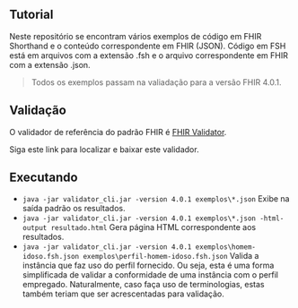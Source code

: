 ## Tutorial

Neste repositório se encontram vários exemplos
de código em FHIR Shorthand e o conteúdo correspondente
em FHIR (JSON). Código em FSH está em arquivos com a extensão .fsh e o
arquivo correspondente em FHIR com a extensão .json.

> Todos os exemplos passam na valiadação para a versão FHIR 4.0.1.

## Validação

O validador de referência do padrão FHIR é [FHIR Validator](https://confluence.hl7.org/display/FHIR/Using+the+FHIR+Validator#UsingtheFHIRValidator-ValidatingReferences).

Siga este link para localizar e baixar este validador.

## Executando

- `java -jar validator_cli.jar -version 4.0.1 exemplos\*.json` Exibe na saída padrão os resultados.
- `java -jar validator_cli.jar -version 4.0.1 exemplos\*.json -html-output resultado.html` Gera página HTML correspondente aos resultados.
- `java -jar validator_cli.jar -version 4.0.1 exemplos\homem-idoso.fsh.json exemplos\perfil-homem-idoso.fsh.json` Valida a instância que faz uso do perfil fornecido. Ou seja, esta é uma forma simplificada de validar a conformidade de uma instância com o perfil empregado. Naturalmente, caso faça uso de terminologias, estas também teriam que ser acrescentadas para validação.
